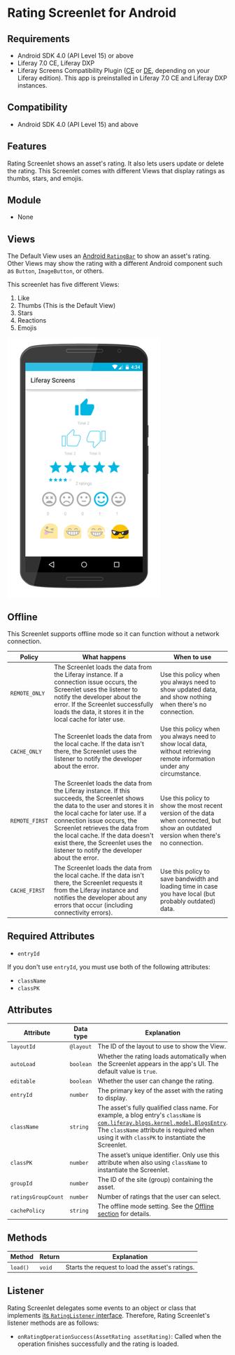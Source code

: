 # Rating Screenlet for Android [](id=rating-screenlet-for-android)

## Requirements [](id=requirements)

- Android SDK 4.0 (API Level 15) or above
- Liferay 7.0 CE, Liferay DXP
- Liferay Screens Compatibility Plugin
  ([CE](http://www.liferay.com/marketplace/-/mp/application/54365664) or 
  [DE](http://www.liferay.com/marketplace/-/mp/application/54369726), 
  depending on your Liferay edition). This app is preinstalled in Liferay 7.0 CE 
  and Liferay DXP instances. 

## Compatibility [](id=compatibility)

- Android SDK 4.0 (API Level 15) and above

## Features [](id=features)

Rating Screenlet shows an asset's rating. It also lets users update or delete 
the rating. This Screenlet comes with different Views that display ratings as 
thumbs, stars, and emojis. 

## Module [](id=module)

- None

## Views [](id=views)

The Default View uses an 
[Android `RatingBar`](https://developer.android.com/reference/android/widget/RatingBar.html) 
to show an asset's rating. Other Views may show the rating with a different 
Android component such as `Button`, `ImageButton`, or others.

This screenlet has five different Views:

1. Like
2. Thumbs (This is the Default View)
3. Stars
4. Reactions
5. Emojis

![Figure 1: Rating Screenlet using the Default (`default`) View.](../../images/screens-android-ratings.png)

## Offline [](id=offline)

This Screenlet supports offline mode so it can function without a network 
connection. 

| Policy | What happens | When to use |
|--------|--------------|-------------|
| `REMOTE_ONLY` | The Screenlet loads the data from the Liferay instance. If a connection issue occurs, the Screenlet uses the listener to notify the developer about the error. If the Screenlet successfully loads the data, it stores it in the local cache for later use. | Use this policy when you always need to show updated data, and show nothing when there's no connection. |
| `CACHE_ONLY` | The Screenlet loads the data from the local cache. If the data isn't there, the Screenlet uses the listener to notify the developer about the error. | Use this policy when you always need to show local data, without retrieving remote information under any circumstance. |
| `REMOTE_FIRST` | The Screenlet loads the data from the Liferay instance. If this succeeds, the Screenlet shows the data to the user and stores it in the local cache for later use. If a connection issue occurs, the Screenlet retrieves the data from the local cache. If the data doesn't exist there, the Screenlet uses the listener to notify the developer about the error. | Use this policy to show the most recent version of the data when connected, but show an outdated version when there's no connection. |
| `CACHE_FIRST` | The Screenlet loads the data from the local cache. If the data isn't there, the Screenlet requests it from the Liferay instance and notifies the developer about any errors that occur (including connectivity errors). | Use this policy to save bandwidth and loading time in case you have local (but probably outdated) data. |

## Required Attributes [](id=required-attributes)

- `entryId`

If you don't use `entryId`, you must use both of the following attributes: 

- `className`
- `classPK`

## Attributes [](id=attributes)

| Attribute | Data type | Explanation |
|-----------|-----------|-------------|
| `layoutId` | `@layout` | The ID of the layout to use to show the View. |
| `autoLoad` | `boolean` | Whether the rating loads automatically when the Screenlet appears in the app's UI. The default value is `true`. |
| `editable` | `boolean` | Whether the user can change the rating. |
| `entryId` | `number` | The primary key of the asset with the rating to display. |
| `className` | `string` | The asset's fully qualified class name. For example, a blog entry's `className` is [`com.liferay.blogs.kernel.model.BlogsEntry`](https://docs.liferay.com/portal/7.0/javadocs/portal-kernel/com/liferay/blogs/kernel/model/BlogsEntry.html). The `className` attribute is required when using it with `classPK` to instantiate the Screenlet. |
| `classPK` | `number` | The asset’s unique identifier. Only use this attribute when also using `className` to instantiate the Screenlet. |
| `groupId` | `number` | The ID of the site (group) containing the asset. |
| `ratingsGroupCount` | `number` | Number of ratings that the user can select. |
| `cachePolicy` | `string` | The offline mode setting. See the [Offline section](/develop/reference/-/knowledge_base/7-0/rating-screenlet-for-android#offline) for details. |

## Methods [](id=methods)

| Method | Return | Explanation |
|-----------|-----------|-------------|
| `load()` | `void` | Starts the request to load the asset's ratings. |

## Listener [](id=listener)

Rating Screenlet delegates some events to an object or class that implements 
[its `RatingListener` interface](https://github.com/liferay/liferay-screens/blob/master/android/library/src/main/java/com/liferay/mobile/screens/rating/RatingListener.java). 
Therefore, Rating Screenlet's listener methods are as follows: 

- `onRatingOperationSuccess(AssetRating assetRating)`: Called when the operation 
  finishes successfully and the rating is loaded. 

